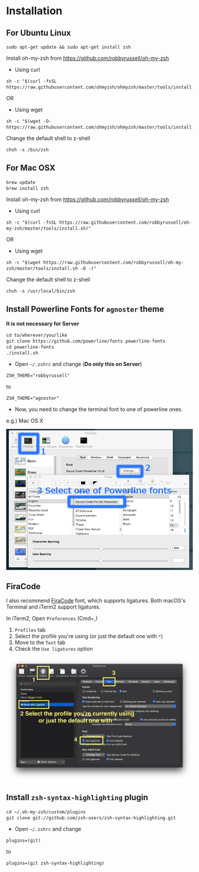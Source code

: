 # Installation

## For Ubuntu Linux
```shell
sudo apt-get update && sudo apt-get install zsh 
```

Install oh-my-zsh from https://github.com/robbyrussell/oh-my-zsh 

* Using curl

```shell
sh -c "$(curl -fsSL https://raw.githubusercontent.com/ohmyzsh/ohmyzsh/master/tools/install.sh)" 
```
OR

* Using wget

```shell
sh -c "$(wget -O- https://raw.githubusercontent.com/ohmyzsh/ohmyzsh/master/tools/install.sh)" 
```

Change the default shell to z-shell

```shell
chsh -s /bin/zsh 
```

## For Mac OSX

```shell
brew update 
brew install zsh
```

Install oh-my-zsh from https://github.com/robbyrussell/oh-my-zsh 

* Using curl

```shell
sh -c "$(curl -fsSL https://raw.githubusercontent.com/robbyrussell/oh-my-zsh/master/tools/install.sh)" 
```
OR

* Using wget

```shell
sh -c "$(wget https://raw.githubusercontent.com/robbyrussell/oh-my-zsh/master/tools/install.sh -O -)" 
```

Change the default shell to z-shell

```shell
chsh -s /usr/local/bin/zsh 
```


## Install Powerline Fonts for `agnoster` theme
**It is not necessary for Server**

```shell
cd to/wherever/you/like 
git clone https://github.com/powerline/fonts powerline-fonts 
cd powerline-fonts 
./install.sh 
```

* Open `~/.zshrc` and change (**Do only this on Server**)

```shell
ZSH_THEME="robbyrussell"
```
to

```shell
ZSH_THEME="agnoster"
```

* Now, you need to change the terminal font to one of powerline ones.

e.g.) Mac OS X

![Mac OS X Terminal: Use Powerline Font](osx-terminal-change-font-to-powerline.png)

## FiraCode
I also recommend [FiraCode](https://github.com/tonsky/FiraCode) font, which supports ligatures. Both macOS's Terminal and iTerm2 support ligatures. 

In iTerm2, Open `Preferences` (Cmd+,)
1. `Profiles` tab
2. Select the profile you're using (or just the default one with `*`)
3. Move to the `Text` tab
4. Check the `Use ligatures` option

![iTerm2 settings to use ligatures](iterm2-how-to-use-ligatures.png)


## Install `zsh-syntax-highlighting` plugin

```shell
cd ~/.oh-my-zsh/custom/plugins 
git clone git://github.com/zsh-users/zsh-syntax-highlighting.git 
```

* Open `~/.zshrc` and change

```shell
plugins=(git)
```
to

```shell
plugins=(git zsh-syntax-highlighting)
```

